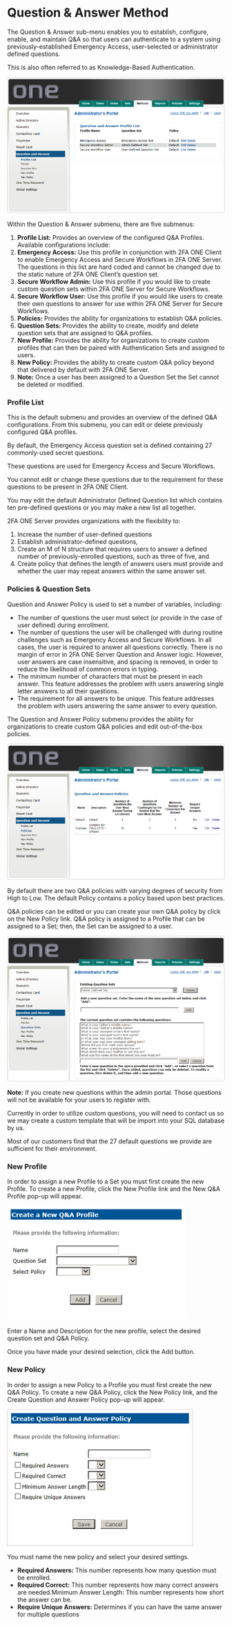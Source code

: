 # Question & Answer Method

The Question & Answer sub-menu enables you to establish, configure, enable, and maintain Q&A so that users can authenticate to a system using previously-established Emergency Access, user-selected or administrator defined questions. 

This is also often referred to as Knowledge-Based Authentication.

![QA Profile List](images/qaProfileList.png)

Within the Question & Answer submenu, there are five submenus:

1.	**Profile List:** Provides an overview of the configured Q&A Profiles. Available configurations include:
  2.	**Emergency Access:** Use this profile in conjunction with 2FA ONE Client to enable Emergency Access and Secure Workflows in 2FA ONE Server. The questions in this list are hard coded and cannot be changed due to the static nature of 2FA ONE Client’s question set.
  3.	**Secure Workflow Admin:** Use this profile if you would like to create custom question sets within 2FA ONE Server for Secure Workflows.
  4.	**Secure Workflow User:** Use this profile if you would like users to create their own questions to answer for use within 2FA ONE Server for Secure Workflows.
5.	**Policies:** Provides the ability for organizations to establish Q&A policies.
6.	**Question Sets:** Provides the ability to create, modify and delete question sets that are assigned to Q&A profiles.
7.	**New Profile:** Provides the ability for organizations to create custom profiles that can then be paired with Authentication Sets and assigned to users.
8.	**New Policy:** Provides the ability to create custom Q&A policy beyond that delivered by default with 2FA ONE Server.
  9.	**Note:** Once a user has been assigned to a Question Set the Set cannot be deleted or modified.


### Profile List

This is the default submenu and provides an overview of the defined Q&A configurations. From this submenu, you can edit or delete previously configured Q&A profiles. 

By default, the Emergency Access question set is defined containing 27 commonly-used secret questions. 

These questions are used for Emergency Access and Secure Workflows. 

You cannot edit or change these questions due to the requirement for these questions to be present in 2FA ONE Client. 

You may edit the default Administrator Defined Question list which contains ten pre-defined questions or you may make a new list all together.

2FA ONE Server provides organizations with the flexibility to:

1.	Increase the number of user-defined questions
2.	Establish administrator-defined questions,
3.	Create an M of N structure that requires users to answer a defined number of previously-enrolled questions, such as three of five, and
4.	Create policy that defines the length of answers users must provide and whether the user may repeat answers within the same answer set.

### Policies & Question Sets

Question and Answer Policy is used to set a number of variables, including:

* The number of questions the user must select (or provide in the case of user defined) during enrollment.
* The number of questions the user will be challenged with during routine challenges such as Emergency Access and Secure Workflows. In all cases, the user is required to answer all questions correctly. There is no margin of error in 2FA ONE Server Question and Answer logic. However, user answers are case insensitive, and spacing is removed, in order to reduce the likelihood of common errors in typing.
* The minimum number of characters that must be present in each answer. This feature addresses the problem with users answering single letter answers to all their questions. 
* The requirement for all answers to be unique. This feature addresses the problem with users answering the same answer to every question.


The Question and Answer Policy submenu provides the ability for organizations to create custom Q&A policies and edit out-of-the-box policies. 

![QA Policies](images/qaPolicies.png)

By default there are two Q&A policies with varying degrees of security from High to Low. The default Policy contains a policy based upon best practices. 

Q&A policies can be edited or you can create your own Q&A policy by click on the New Policy link. Q&A policy is assigned to a Profile that can be assigned to a Set; then, the Set can be assigned to a user.

![QA Questions Sets](images/qaQuestionSets.png)

**Note:**	If you create new questions within the admin portal. Those questions will not be available for your users to register with. 

Currently in order to utilize custom questions, you will need to contact us so we may create a custom template that will be import into your SQL database by us. 

Most of our customers find that the 27 default questions we provide are sufficient for their environment.

### New Profile

In order to assign a new Profile to a Set you must first create the new Profile. To create a new Profile, click the New Profile link and the New Q&A Profile pop-up will appear. 

![QA Profile](images/qaNewProfile.png)

Enter a Name and Description for the new profile, select the desired question set and Q&A Policy. 

Once you have made your desired selection, click the Add button.

### New Policy

In order to assign a new Policy to a Profile you must first create the new Q&A Policy. To create a new Q&A Policy, click the New Policy link, and the Create Question and Answer Policy pop-up will appear. 

![QA New Policy](images/qaNewPolicy.png)

You must name the new policy and select your desired settings.

* **Required Answers:** This number represents how many question must be enrolled.
* **Required Correct:** This number represents how many correct answers are needed.Minimum Answer Length:	This number represents how short the answer can be.
* **Require Unique Answers:**	Determines if you can have the same answer for multiple questions

